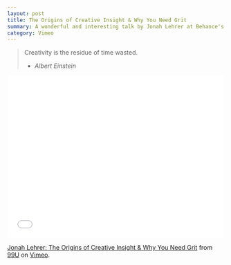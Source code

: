 ```yaml
---
layout: post
title: The Origins of Creative Insight & Why You Need Grit
summary: A wonderful and interesting talk by Jonah Lehrer at Behance's 99% conference.
category: Vimeo
---
```

  
 > Creativity is the residue of time wasted.   
 > - _Albert Einstein_
  
<iframe src="//player.vimeo.com/video/45162748?title=0&amp;byline=0&amp;portrait=0&amp;color=e91c6b" width="500" height="375" frameborder="0" webkitallowfullscreen mozallowfullscreen allowfullscreen></iframe> <p><a href="http://vimeo.com/45162748">Jonah Lehrer: The Origins of Creative Insight & Why You Need Grit</a> from <a href="http://vimeo.com/99u">99U</a> on <a href="https://vimeo.com">Vimeo</a>.</p>